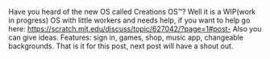 Have you heard of the new OS called Creations OS™? Well it is a WIP(work in progress) OS with little workers and needs help, if you want to help go here: https://scratch.mit.edu/discuss/topic/627042/?page=1#post-  Also you can give ideas. Features: sign in, games, shop, music app, changeable backgrounds. That is it for this post, next post will have a shout out.